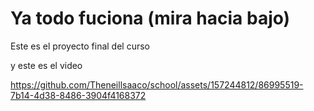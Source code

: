 # Ya todo fuciona (mira hacia bajo)

Este es el proyecto final del curso

y este es el video

https://github.com/Theneillsaaco/school/assets/157244812/86995519-7b14-4d38-8486-3904f4168372

